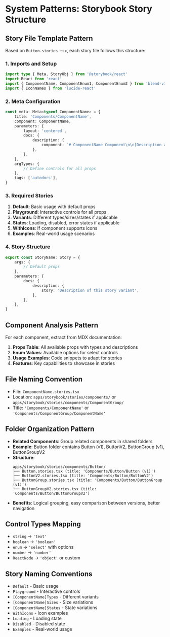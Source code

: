 # System Patterns: Storybook Story Structure

## Story File Template Pattern

Based on `Button.stories.tsx`, each story file follows this structure:

### 1. Imports and Setup

```typescript
import type { Meta, StoryObj } from '@storybook/react'
import React from 'react'
import { ComponentName, ComponentEnum1, ComponentEnum2 } from 'blend-v1'
import { IconNames } from 'lucide-react'
```

### 2. Meta Configuration

```typescript
const meta: Meta<typeof ComponentName> = {
    title: 'Components/ComponentName',
    component: ComponentName,
    parameters: {
        layout: 'centered',
        docs: {
            description: {
                component: `# ComponentName Component\n\n[Description and features]`,
            },
        },
    },
    argTypes: {
        // Define controls for all props
    },
    tags: ['autodocs'],
}
```

### 3. Required Stories

1. **Default**: Basic usage with default props
2. **Playground**: Interactive controls for all props
3. **Variants**: Different types/sizes/states if applicable
4. **States**: Loading, disabled, error states if applicable
5. **WithIcons**: If component supports icons
6. **Examples**: Real-world usage scenarios

### 4. Story Structure

```typescript
export const StoryName: Story = {
    args: {
        // Default props
    },
    parameters: {
        docs: {
            description: {
                story: 'Description of this story variant',
            },
        },
    },
}
```

## Component Analysis Pattern

For each component, extract from MDX documentation:

1. **Props Table**: All available props with types and descriptions
2. **Enum Values**: Available options for select controls
3. **Usage Examples**: Code snippets to adapt for stories
4. **Features**: Key capabilities to showcase in stories

## File Naming Convention

- File: `ComponentName.stories.tsx`
- Location: `apps/storybook/stories/components/` or `apps/storybook/stories/components/ComponentGroup/`
- Title: `'Components/ComponentName'` or `'Components/ComponentGroup/ComponentName'`

## Folder Organization Pattern

- **Related Components**: Group related components in shared folders
- **Example**: Button folder contains Button (v1), ButtonV2, ButtonGroup (v1), ButtonGroupV2
- **Structure**:
    ```
    apps/storybook/stories/components/Button/
    ├── Button.stories.tsx (title: 'Components/Button/Button (v1)')
    ├── ButtonV2.stories.tsx (title: 'Components/Button/ButtonV2')
    ├── ButtonGroup.stories.tsx (title: 'Components/Button/ButtonGroup (v1)')
    └── ButtonGroupV2.stories.tsx (title: 'Components/Button/ButtonGroupV2')
    ```
- **Benefits**: Logical grouping, easy comparison between versions, better navigation

## Control Types Mapping

- `string` → `'text'`
- `boolean` → `'boolean'`
- `enum` → `'select'` with options
- `number` → `'number'`
- `ReactNode` → `'object'` or custom

## Story Naming Conventions

- `Default` - Basic usage
- `Playground` - Interactive controls
- `[ComponentName]Types` - Different variants
- `[ComponentName]Sizes` - Size variations
- `[ComponentName]States` - State variations
- `WithIcons` - Icon examples
- `Loading` - Loading state
- `Disabled` - Disabled state
- `Examples` - Real-world usage
